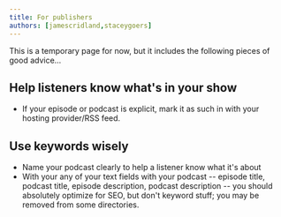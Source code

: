```yaml
---
title: For publishers
authors: [jamescridland,staceygoers]
---
```


This is a temporary page for now, but it includes the following pieces of good advice...



## Help listeners know what's in your show
* If your episode or podcast is explicit, mark it as such in with your hosting provider/RSS feed.

## Use keywords wisely
* Name your podcast clearly to help a listener know what it's about
* With your any of your text fields with your podcast -- episode title, podcast title, episode description, podcast description -- you should absolutely optimize for SEO, but don't keyword stuff; you may be removed from some directories.

